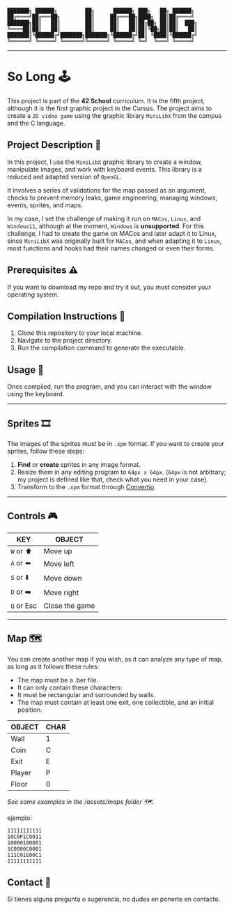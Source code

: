 
	███████╗ ██████╗         ██╗      ██████╗ ███╗   ██╗ ██████╗ 
	██╔════╝██╔═══██╗        ██║     ██╔═══██╗████╗  ██║██╔════╝ 
	███████╗██║   ██║        ██║     ██║   ██║██╔██╗ ██║██║  ███╗
	╚════██║██║   ██║        ██║     ██║   ██║██║╚██╗██║██║   ██║
	███████║╚██████╔╝███████╗███████╗╚██████╔╝██║ ╚████║╚██████╔╝
	╚══════╝ ╚═════╝ ╚══════╝╚══════╝ ╚═════╝ ╚═╝  ╚═══╝ ╚═════╝ 
---
# So Long 🕹️

This project is part of the **42 School** curriculum. It is the fifth project, although it is the first graphic project in the Cursus. The project aims to create a `2D video game` using the graphic library `MiniLibX` from the campus and the C language.

## Project Description 📖

In this project, I use the ``MiniLibX`` graphic library to create a window, manipulate images, and work with keyboard events. This library is a reduced and adapted version of ``OpenGL``.

It involves a series of validations for the map passed as an argument, checks to prevent memory leaks, game engineering, managing windows, events, sprites, and maps.

In my case, I set the challenge of making it run on ``MACos``, ``Linux``, and ``Windows11``, although at the moment, ``Windows`` is **unsupported**. For this challenge, I had to create the game on MACos and later adapt it to Linux, since ``MiniLibX`` was originally built for ``MACos``, and when adapting it to ``Linux``, most functions and hooks had their names changed or even their forms.

## Prerequisites ⚠️

If you want to download my repo and try it out, you must consider your operating system.

<!-- TODO: pendiente añadir sistema de descarga y ejecución -->

## Compilation Instructions 📐

1. Clone this repository to your local machine.
2. Navigate to the project directory.
3. Run the compilation command to generate the executable.

<!-- TODO:pendiente añadir intrucciones -->

## Usage 🤟

Once compiled, run the program, and you can interact with the window using the keyboard.

<!-- TODO: pendiente explicar uso -->


---

## Sprites 🎞️

The images of the sprites must be in ``.xpm`` format. If you want to create your sprites, follow these steps:

1. **Find** or **create** sprites in any image format.
2. Resize them in any editing program to ``64px x 64px``.
(``64px`` is not arbitrary; my project is defined like that, check what you need in your case).
3. Transform to the ``.xpm`` format through [Convertio](https://convertio.co/es/png-xpm/).

---

## Controls 🎮


| KEY 		 |	OBJECT   		 |
| -----------|------------------ |
| `W` or ⬆️	 |    Move up  		|
| `A` or ⬅️  |    Move left 	|
| `S` or ⬇️  |    Move down  	|
| `D` or ➡️  |   Move right		|      
| `Q` or Esc |   Close the game  | 

---
## Map 🗺️

You can create another map if you wish, as it can analyze any type of map, as long as it follows these rules:

- The map must be a .ber file.
- It can only contain these characters:
- It must be rectangular and surrounded by walls.
- The map must contain at least one exit, one collectible, and an initial position.


|	OBJECT    | CHAR 	  |
| ------------| --------- |
|   Wall      | 1         |
|   Coin      | C	      |
|   Exit      | E	      |
|   Player    | P         |      
|   Floor     | 0         |

*See some examples in the /assets/maps folder 🗺️.*

ejemplo:

	11111111111
	10C0P1C0011
	10000100001
	1C0000C0001
	111C01E00C1
	11111111111

## Contact 📩

Si tienes alguna pregunta o sugerencia, no dudes en ponerte en contacto.



<!-- # So Long

Este proyecto forma parte del curso de **42 School**. Es el quinto proyecto aunque es el primer proyecto gráfico del Cursus.  El proyecto trata de crear un **videojuego en 2D** utilizando la biblioteca gráfica ``MiniLibX`` del campus y el lenguaje C.

## Descripción del proyecto

En este proyecto, utilizo la biblioteca gráfica ``MiniLibX`` para crear una ventana, manipular imágenes y trabajar con eventos de teclado.
Esta libreria es una version reducida y readaptada de `OpenGl`.

It involves a series of validations from the map that is passed as argument, checks to prevent memoy leaks, the game engineering, managing windows, events, sprites and maps.

En mi caso, me he puesto como reto la posibilidad de ejecutarlo en `MACos`, `Linux` y `Windows11`, aunque por el momento `Windows` está **sin soporte**. Para este reto, he tenido que crear el juego en `MACos` y posteriormente adaptarlo a `Linux`, ya que `MinilibX` originalmente se construyó para `MACos` y al adaptarla a `Linux` la mayoria de funciones y hooks fueron cambiadas de nombre o incluso de forma.

## Requisitos previos

Si quieres descargar mi repo y probarlo, debes tener en cuenta tu sistema operativo

## Instrucciones de compilación

1. Clona este repositorio en tu máquina local.
2. Navega hasta el directorio del proyecto.
3. Ejecuta el comando de compilación para generar el ejecutable.

## Uso

Una vez compilado, ejecuta el programa y podrás interactuar con la ventana utilizando el teclado y el ratón.


## Contacto

Si tienes alguna pregunta o sugerencia, no dudes en ponerte en contacto.

## Sprites
Las imagenes de los sprites deben estar en formato `.xpm`.
En el caso de querer crear tus propios sprites debes:
1. **Buscar** o **crear** sprites en cualquier formato de imagen.
2. Redimensionarlas en algún programa de edición a `64px x 64px`.
(`64px` no es arbitrario, mi proyecto está definido asi, revisa que necesitas en tu caso).
1. Transformar al formato `.xpm` a traves de [Convertio](https://convertio.co/es/png-xpm/).

---

## Controls


| KEY 		 |	OBJECT   		 |
| -----------|------------------ |
| `W` or ⬆️	 |    Move up  		|
| `A` or ⬅️  |    Move left 	|
| `S` or ⬇️  |    Move down  	|
| `D` or ➡️  |   Move right		|      
| `Q` or Esc |   Close the game  | 

---
## Mapa

Puedes crear otro mapa si lo deseas, ya que puede analizar cualquier tipo de mapa. siempre que respete las siguientes reglas:
- El mapa debe ser un archivo .ber.
- sólo puede contener estos caracteres:
- Debe ser rectangular y estar rodeado por las paredes.
- El mapa debe contener al menos una salida, un coleccionable y una posición inicial.

|	OBJECT    | CHAR 	  |
| ------------| --------- |
|   Wall      | 1         |
|   Coin      | C	      |
|   Exit      | E	      |
|   Player    | P         |      
|   Floor     | 0         |

*Consulte algunos ejemplos en la carpeta /assets/maps 🗺️.*

ejemplo:

	11111111111
	10C0P1C0011
	10000100001
	1C0000C0001
	111C01E00C1
	11111111111

 -->